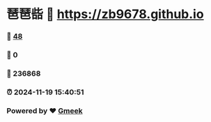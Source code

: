 # 琶琶啙 :link: https://zb9678.github.io 
### :page_facing_up: [48](https://zb9678.github.io/tag.html) 
### :speech_balloon: 0 
### :hibiscus: 236868 
### :alarm_clock: 2024-11-19 15:40:51 
### Powered by :heart: [Gmeek](https://github.com/Meekdai/Gmeek)
